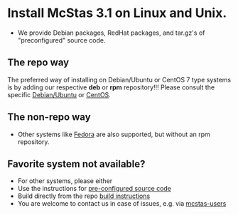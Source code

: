 # Install McStas 3.1 on Linux and Unix.

* We provide Debian packages, RedHat packages, and tar.gz's of "preconfigured" source code.

## The repo way
The preferred way of installing on Debian/Ubuntu or CentOS
7 type systems is by adding our respective **deb** or **rpm** repository!!! Please consult the
specific [Debian/Ubuntu](debian/README.md) or  [CentOS](centos/README.md).

## The non-repo way
* Other systems like [Fedora](fedora/README.md) are also supported, but without an rpm repository. 

## Favorite system not available?
* For other systems, please either
 * Use the instructions for
 [pre-configured source code](src/README.md)
 * Build directly from the repo [build instructions](https://github.com/McStasMcXtrace/McCode/wiki/Building-McStas-McXtrace)
 * You are welcome to contact us in case of issues, e.g. via [mcstas-users](mailto:mcstas-users@mcstas.org)
